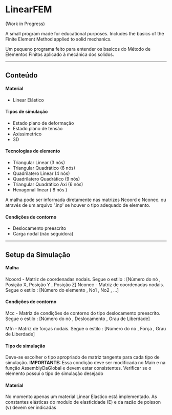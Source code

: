 # LinearFEM
(Work in Progress)

A small program made for educational purposes. Includes the basics of the Finite Element Method applied to solid mechanics.

Um pequeno programa feito para entender os basicos do Método de Elementos Finitos aplicado à mecânica dos solidos. 

----------------------------------------------------------------------------------------------------------------------------

## Conteúdo

#### Material

- Linear Elástico

#### Tipos de simulação

- Estado plano de deformação
- Estado plano de tensão
- Axissimetrico 
- 3D

#### Tecnologias de elemento

- Triangular Linear (3 nós)
- Triangular Quadrático (6 nós)
- Quadrilatero Linear (4 nós)
- Quadrilatero Quadrático (9 nós)
- Triangular Quadrático Axi (6 nós)
- Hexagonal linear ( 8 nós )

A malha pode ser informada diretamente nas matrizes Ncoord e Nconec. ou através de um arquivo '.inp' se houver o tipo adequado de elemento.

#### Condições de contorno

- Deslocamento preescrito
- Carga nodal (não seguidora)


----------------------------------------------------------------------------------------------------------------------------

## Setup da Simulação

#### Malha
Ncoord - Matriz de coordenadas nodais. Segue o estilo : [Número do nó , Posição X, Posição Y , Posição Z]
Nconec - Matriz de coordenadas nodais. Segue o estilo : [Número do elemento , No1 , No2 , ...]

#### Condições de contorno
Mcc - Matriz de condições de contorno do tipo deslocamento preescrito. Segue o estilo : [Número do nó , Deslocamento , Grau de Liberdade]

Mfn - Matriz de forças nodais. Segue o estilo : [Número do nó , Força , Grau de Liberdade]

#### Tipo de simulação

Deve-se escolher o tipo apropriado de matriz tangente para cada tipo de simulação.
**IMPORTANTE:**  Essa condição deve ser modificada no Main e na função AssemblyDaGlobal e devem estar consistentes. Verificar se o elemento possui o tipo de simulação desejado


#### Material 

No momento apenas um material Linear Elastico está implementado. As constantes elásticas do modulo de elasticidade (E) e da razão de poisson (v) devem ser indicadas

	

